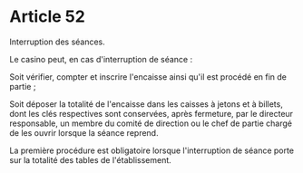# Article 52

Interruption des séances.

Le casino peut, en cas d'interruption de séance :

Soit vérifier, compter et inscrire l'encaisse ainsi qu'il est procédé en fin de partie ;

Soit déposer la totalité de l'encaisse dans les caisses à jetons et à billets, dont les clés respectives sont conservées, après fermeture, par le directeur responsable, un membre du comité de direction ou le chef de partie chargé de les ouvrir lorsque la séance reprend.

La première procédure est obligatoire lorsque l'interruption de séance porte sur la totalité des tables de l'établissement.
